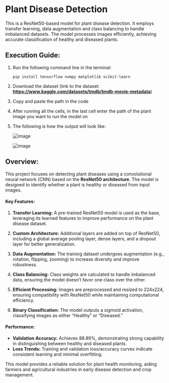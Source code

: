 # Plant Disease Detection
This is a ResNet50-based model for plant disease detection. It employs transfer learning, data augmentation and class balancing to handle imbalanced datasets. The model processes images efficiently, achieving accurate classification of healthy and diseased plants.

## Execution Guide:
1. Run the following command line in the terminal:
   ```
   pip install tensorflow numpy matplotlib scikit-learn
   ```
   
2. Download the dataset (link to the dataset: **https://www.kaggle.com/datasets/tmdb/tmdb-movie-metadata**)

3. Copy and paste the path in the code

4. After running all the cells, in the last cell enter the path of the plant image you want to run the model on

5. The following is how the output will look like:

   ![image](https://github.com/user-attachments/assets/19dbb952-82fc-4adb-89a2-8bb8f847842f)

   ![image](https://github.com/user-attachments/assets/dc156ce4-8537-40f3-b509-eada91fb8141)

## Overview:
This project focuses on detecting plant diseases using a convolutional neural network (CNN) based on the **ResNet50 architecture**. The model is designed to identify whether a plant is healthy or diseased from input images.  

#### Key Features:  
1. **Transfer Learning:** A pre-trained ResNet50 model is used as the base, leveraging its learned features to improve performance on the plant disease dataset.  

2. **Custom Architecture:** Additional layers are added on top of ResNet50, including a global average pooling layer, dense layers, and a dropout layer for better generalization.  

3. **Data Augmentation:** The training dataset undergoes augmentation (e.g., rotation, flipping, zooming) to increase diversity and improve robustness.  

4. **Class Balancing:** Class weights are calculated to handle imbalanced data, ensuring the model doesn’t favor one class over the other.  

5. **Efficient Processing:** Images are preprocessed and resized to 224x224, ensuring compatibility with ResNet50 while maintaining computational efficiency.  

6. **Binary Classification:** The model outputs a sigmoid activation, classifying images as either “Healthy” or “Diseased.”  

#### Performance:  
- **Validation Accuracy:** Achieves 88.89%, demonstrating strong capability in distinguishing between healthy and diseased plants.  
- **Loss Trends:** Training and validation loss/accuracy curves indicate consistent learning and minimal overfitting.  

This model provides a reliable solution for plant health monitoring, aiding farmers and agricultural industries in early disease detection and crop management.

